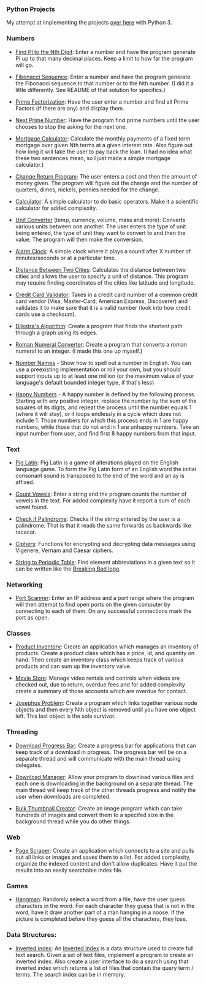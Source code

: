 ### Python Projects

My attempt at implementing the projects [over here](http://www.dreamincode.net/forums/topic/78802-martyr2s-mega-project-ideas-list/) with Python 3.

### Numbers

- [Find PI to the Nth Digit](https://github.com/vape/python-projects/blob/master/Numbers/pi/pi.py): Enter a number and have the program generate PI up to that many decimal places. Keep a limit to how far the program will go.

- [Fibonacci Sequence](https://github.com/vape/python-projects/blob/master/Numbers/fibonacci/fibonacci.py): Enter a number and have the program generate the Fibonacci sequence to that number or to the Nth number. (I did it a little differently. See README of that solution for specifics.)

- [Prime Factorization](https://github.com/vape/python-projects/blob/master/Numbers/primefactorization/prime.py): Have the user enter a number and find all Prime Factors (if there are any) and display them.

- [Next Prime Number](https://github.com/vape/python-projects/blob/master/Numbers/nextprime/nextprime.py): Have the program find prime numbers until the user chooses to stop the asking for the next one.

- [Mortgage Calculator](https://github.com/vape/python-projects/blob/master/Numbers/mortgagecalculator/mortgage.py): Calculate the monthly payments of a fixed term mortgage over given Nth terms at a given interest rate. Also figure out how long it will take the user to pay back the loan. (I had no idea what these two sentences mean, so I just made a simple mortgage calculator.)

- [Change Return Program](https://github.com/vape/python-projects/blob/master/Numbers/changecalculator/change.py): The user enters a cost and then the amount of money given. The program will figure out the change and the number of quarters, dimes, nickels, pennies needed for the change.

- [Calculator](https://github.com/vape/python-projects/blob/master/Numbers/calculator/calc.py): A simple calculator to do basic operators. Make it a scientific calculator for added complexity.

- [Unit Converter](https://github.com/vape/python-projects/blob/master/Numbers/unitconverter/converter.py) (temp, currency, volume, mass and more): Converts various units between one another. The user enters the type of unit being entered, the type of unit they want to convert to and then the value. The program will then make the conversion.

- [Alarm Clock](https://github.com/vape/python-projects/blob/master/Numbers/alarmclock/alarmclock.py): A simple clock where it plays a sound after X number of minutes/seconds or at a particular time.

- [Distance Between Two Cities](https://github.com/vape/python-projects/blob/master/Numbers/distancecalculator/distcalc.py): Calculates the distance between two cities and allows the user to specify a unit of distance. This program may require finding coordinates of the cities like latitude and longitude.

- [Credit Card Validator](https://github.com/vape/python-projects/blob/master/Numbers/creditcardvalidator/validate.py): Takes in a credit card number of a common credit card vendor (Visa, Master-Card, American Express, Discoverer) and validates it to make sure that it is a valid number (look into how credit cards use a checksum).

- [Dijkstra's Algorithm](https://github.com/vape/python-projects/blob/master/Numbers/dijkstrasalgorithm/shortestpath.py): Create a program that finds the shortest path through a graph using its edges.

- [Roman Numeral Converter](https://github.com/vape/python-projects/blob/master/Numbers/romannumerals/roman.py): Create a program that converts a roman numeral to an integer. (I made this one up myself.)

- [Number Names](https://github.com/vape/python-projects/blob/master/Numbers/numbernames/numbernames.py) - Show how to spell out a number in English. You can use a preexisting implementation or roll your own, but you should support inputs up to at least one million (or the maximum value of your language's default bounded integer type, if that's less)

- [Happy Numbers](https://github.com/vape/python-projects/blob/master/Numbers/happynumbers/happynumbers.py) - A happy number is defined by the following process. Starting with any positive integer, replace the number by the sum of the squares of its digits, and repeat the process until the number equals 1 (where it will stay), or it loops endlessly in a cycle which does not include 1. Those numbers for which this process ends in 1 are happy numbers, while those that do not end in 1 are unhappy numbers. Take an input number from user, and find first 8 happy numbers from that input.


### Text

- [Pig Latin](https://github.com/vape/python-projects/blob/master/Text/piglatin/piglatinize.py): Pig Latin is a game of alterations played on the English language game. To form the Pig Latin form of an English word the initial consonant sound is transposed to the end of the word and an ay is affixed.

- [Count Vowels](https://github.com/vape/python-projects/blob/master/Text/countvowels/countvowels.py): Enter a string and the program counts the number of vowels in the text. For added complexity have it report a sum of each vowel found.

- [Check if Palindrome](https://github.com/vape/python-projects/blob/master/Text/palindrome/palindrome.py): Checks if the string entered by the user is a palindrome. That is that it reads the same forwards as backwards like racecar.

- [Ciphers](https://github.com/vape/python-projects/blob/master/Text/ciphers/cipher.py): Functions for encrypting and decrypting data messages using Vigenere, Vernam and Caesar ciphers.

- [String to Periodic Table](https://github.com/vape/python-projects/blob/master/Text/elements/elements.py): Find element abbreviations in a given text so it can be written like the [Breaking Bad logo](http://upload.wikimedia.org/wikipedia/commons/thumb/7/77/Breaking_Bad_logo.svg/369px-Breaking_Bad_logo.svg.png).


### Networking

- [Port Scanner](https://github.com/vape/python-projects/blob/master/Networking/portscanner/portscanner.py): Enter an IP address and a port range where the program will then attempt to find open ports on the given computer by connecting to each of them. On any successful connections mark the port as open.


### Classes

- [Product Inventory](https://github.com/vape/python-projects/blob/master/Classes/productinventory/inventory.py): Create an application which manages an inventory of products. Create a product class which has a price, id, and quantity on hand. Then create an inventory class which keeps track of various products and can sum up the inventory value.

- [Movie Store](https://github.com/vape/python-projects/blob/master/Classes/moviestore/store.py): Manage video rentals and controls when videos are checked out, due to return, overdue fees and for added complexity create a summary of those accounts which are overdue for contact.

- [Josephus Problem](https://github.com/vape/python-projects/blob/master/Classes/josephusproblem/josephus.py): Create a program which links together various node objects and then every Nth object is removed until you have one object left. This last object is the sole survivor.


### Threading

- [Download Progress Bar](https://github.com/vape/python-projects/blob/master/Threading/dlprogress/progress.py): Create a progress bar for applications that can keep track of a download in progress. The progress bar will be on a separate thread and will communicate with the main thread using delegates.

- [Download Manager](https://github.com/vape/python-projects/blob/master/Threading/dlmanager/manager.py): Allow your program to download various files and each one is downloading in the background on a separate thread. The main thread will keep track of the other threads progress and notify the user when downloads are completed.

- [Bulk Thumbnail Creator](https://github.com/vape/python-projects/blob/master/Threading/thumbnailcreator/thumb.py): Create an image program which can take hundreds of images and convert them to a specifed size in the background thread while you do other things.


### Web

- [Page Scraper](https://github.com/vape/python-projects/blob/master/Web/pagescraper/scraper.py): Create an application which connects to a site and pulls out all links or images and saves them to a list. For added complexity, organize the indexed content and don't allow duplicates. Have it put the results into an easily searchable index file.


### Games

- [Hangman](https://github.com/vape/python-projects/blob/master/Games/hangman/hangman.py): Randomly select a word from a file, have the user guess characters in the word. For each character they guess that is not in the word, have it draw another part of a man hanging in a noose. If the picture is completed before they guess all the characters, they lose.


### Data Structures:

- [Inverted index](https://github.com/vape/python-projects/blob/master/DataStructures/invertedindex/invertedindex.py): An [Inverted Index](http://en.wikipedia.org/wiki/Inverted_index) is a data structure used to create full text search. Given a set of text files, implement a program to create an inverted index. Also create a user interface to do a search using that inverted index which returns a list of files that contain the query term / terms. The search index can be in memory.
